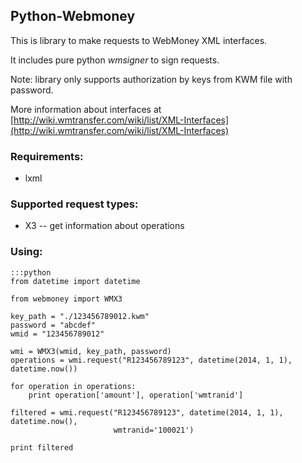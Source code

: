 ## Python-Webmoney

This is library to make requests to WebMoney XML interfaces.

It includes pure python *wmsigner* to sign requests.

Note: library only supports authorization by keys from KWM file with password.

More information about interfaces at [http://wiki.wmtransfer.com/wiki/list/XML-Interfaces](http://wiki.wmtransfer.com/wiki/list/XML-Interfaces)


### Requirements: 

 * lxml


### Supported request types:

 * X3 -- get information about operations


### Using:

    :::python
    from datetime import datetime

    from webmoney import WMX3

    key_path = "./123456789012.kwm"
    password = "abcdef"
    wmid = "123456789012"

    wmi = WMX3(wmid, key_path, password)
    operations = wmi.request("R123456789123", datetime(2014, 1, 1), datetime.now())

    for operation in operations:
        print operation['amount'], operation['wmtranid']

    filtered = wmi.request("R123456789123", datetime(2014, 1, 1), datetime.now(),
                           wmtranid='100021')

    print filtered
    